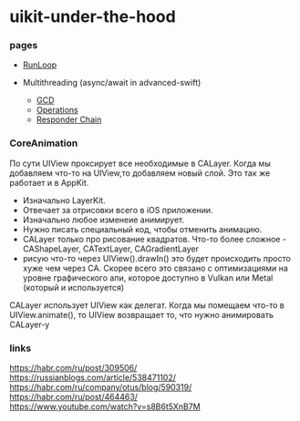 # uikit-under-the-hood

### pages 
- [RunLoop](runloop.md)
 
- Multithreading (async/await in advanced-swift)
  - [GCD](runloop.md)
  - [Operations](runloop.md)
  - [Responder Chain](responder-chain.md)

### CoreAnimation 
По сути UIView проксирует все необходимые в CALayer. Когда мы добавляем что-то на UIView,то добавляем новый слой. 
Это так же работает и в AppKit. 
- Изначально LayerKit.
- Отвечает за отрисовки всего в iOS приложении. 
- Изначально любое изменеие анимирует. 
- Нужно писать специальный код, чтобы отменить анимацию. 
- CALayer только про рисование квадратов. Что-то более сложное - CAShapeLayer, CATextLayer, CAGradientLayer
- рисую что-то через UIView().drawIn() это будет происходить просто хуже чем через СА. Скорее всего это связано с оптимизациями на уровне графического апи, которое доступно в Vulkan или Metal (который и используется)





CALayer использует UIView как делегат. Когда мы помещаем что-то в UIView.animate(), то UIView возвращает то, что нужно анимировать CALayer-у



### links
https://habr.com/ru/post/309506/ \
https://russianblogs.com/article/538471102/ \
https://habr.com/ru/company/otus/blog/590319/ \
https://habr.com/ru/post/464463/ \
https://www.youtube.com/watch?v=s8B6t5XnB7M
